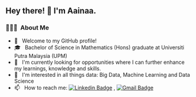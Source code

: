 <h2> Hey there! 👋 I'm Aainaa.</h2>

<h3> 👨🏻‍💻 &nbsp;About Me </h3>

- 🎉 &nbsp; Welcome to my GitHub profile!
- 🎓 &nbsp; Bachelor of Science in Mathematics (Hons) graduate at Universiti Putra Malaysia (UPM)
- 💼 &nbsp; I'm currently looking for opportunities where I can further enhance my learnings, knowledge and skills.
- 🌱 &nbsp; I'm interested in all things data: Big Data, Machine Learning and Data Science
- 📫 &nbsp; How to reach me: [![Linkedin Badge](https://img.shields.io/badge/-LinkedIn-blue?style=flat-square&logo=Linkedin&logoColor=white&link=https://www.linkedin.com/in/aainaamahirahalbaz/)](https://www.linkedin.com/in/aainaamahirahalbaz/) , [![Gmail Badge](https://img.shields.io/badge/-Gmail-c14438?style=flat-square&logo=Gmail&logoColor=white&link=mailto:aainaamahirah@gmail.com.com)](mailto:aainaamahirah@gmail.com)


